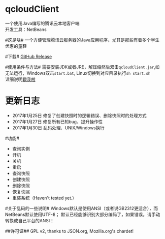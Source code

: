 # qcloudClient
一个使用Java编写的腾讯云本地客户端<br>
开发工具：NetBeans

#这是啥#
一个方便管理腾讯云服务器的Java应用程序，尤其是那些有着多个学生优惠的童鞋

#下载#
[GitHub Release](https://github.com/BennyThink/qcloudClient/releases "GitHub Release")

#使用条件与方法#
需要安装JDK或者JRE，解压缩然后双击`qcloudClient.jar`,如无法运行，Windows双击`start.bat`, Linux切换到对应目录执行`sh start.sh`<br>
详细说明[戳我啦](https://www.bennythink.com/qclient.html "土豆不好吃")

# 更新日志 #
* 2017年1月25日 修复了创建快照时的逻辑错误、删除快照时的处理方式
* 2017年1月27日 修复所有已知bug、提升操作性
* 2017年1月30日 乱码处理、UNIX/Windows换行

#功能#
* 查询实例
* 开机
* 关机
* 重启
* 查询快照
* 创建快照
* 删除快照
* 恢复快照
* 重装系统（Haven't tested yet.）

#关于乱码的一些说明#
Windows默认是使用ANSI（或者说GB2312更适合），而NetBeans默认使用UTF-8；
默认已经能够识别大部分编码了，如果错误，请手动转换成自己平台的ANSI！

##许可证##
GPL v2, thanks to JSON.org, Mozilla.org's chardet!
